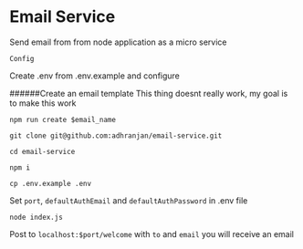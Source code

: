 # Email Service
Send email from from node application as a micro service

`Config`

Create .env from .env.example and configure

######Create an email template
This thing doesnt really work, my goal is to make this work

`npm run create $email_name`



`git clone git@github.com:adhranjan/email-service.git
`

`cd email-service`

`npm i`

`cp .env.example .env`

Set `port`, `defaultAuthEmail` and `defaultAuthPassword` in .env file

`node index.js`

Post to 
`localhost:$port/welcome` with 
`to` and `email`
you will receive an email